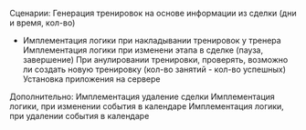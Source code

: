 Сценарии:
Генерация тренировок на основе информации из сделки (дни и время, кол-во)
+ Имплементация логики при накладывании тренировок у тренера
Имплементация логики при изменени этапа в сделке (пауза, завершение)
При анулировании тренировки, проверять, возможно ли создать новую тренировку (кол-во занятий - кол-во успешных)
Установка приложения на сервере

Дополнительно:
Имплементация удаление сделки
Имплементация логики, при изменении события в календаре
Имплементация логики, при удалении события в календаре